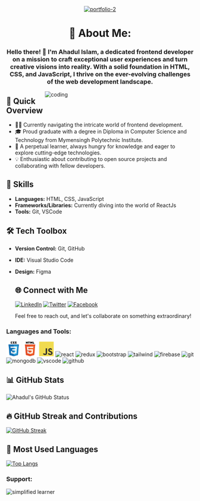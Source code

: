 <p align="center"><a href="https://ibb.co/x6zSZc0"><img  src="https://i.ibb.co/VTMW6hZ/portfolio-2.png" alt="portfolio-2" border="0"></a></p>
<h1 align="center">💫 About Me:</h1>
<h3 align="center">Hello there! 👋 I'm Ahadul Islam, a dedicated frontend developer on a mission to craft exceptional user experiences and turn creative visions into reality. With a solid foundation in HTML, CSS, and JavaScript, I thrive on the ever-evolving challenges of the web development landscape.</h3>

<img align="right" alt="coding" width="400" src="https://user-images.githubusercontent.com/55389276/140866485-8fb1c876-9a8f-4d6a-98dc-08c4981eaf70.gif">

## 🚀 Quick Overview
- 👨‍💻 Currently navigating the intricate world of frontend development.
- 🎓 Proud graduate with a degree in Diploma in Computer Science and Technology from Mymensingh Polytechnic Institute.
- 🌱 A perpetual learner, always hungry for knowledge and eager to explore cutting-edge technologies.
- 💡 Enthusiastic about contributing to open source projects and collaborating with fellow developers.

## 🔧 Skills

- **Languages:** HTML, CSS, JavaScript
- **Frameworks/Libraries:** Currently diving into the world of ReactJs
- **Tools:** Git, VSCode

## 🛠️ Tech Toolbox

- **Version Control:** Git, GitHub
- **IDE:** Visual Studio Code
- **Design:** Figma

  <!-- Social Media Icons -->
  ## 🌐 Connect with Me

  [![LinkedIn](https://img.shields.io/badge/LinkedIn-blue?style=for-the-badge&logo=linkedin&logoColor=white)](https://www.linkedin.com/in/ahadaulislam/)
  [![Twitter](https://img.shields.io/badge/Twitter-blue?style=for-the-badge&logo=twitter&logoColor=white)](https://twitter.com/itsahadul99)
  [![Facebook](https://img.shields.io/badge/Facebook-blue?style=for-the-badge&logo=facebook&logoColor=white)](https://www.facebook.com/profile.php?id=100079312759357)

  Feel free to reach out, and let's collaborate on something extraordinary!
<h3 align="left">Languages and Tools:</h3>
<p align="left">
<img src="https://raw.githubusercontent.com/devicons/devicon/master/icons/css3/css3-original-wordmark.svg" alt="css3" width="40" height="40"/> 
<img  src="https://raw.githubusercontent.com/devicons/devicon/master/icons/html5/html5-original-wordmark.svg" alt="html5" width="40" height="40"/>
<img src="https://raw.githubusercontent.com/devicons/devicon/master/icons/javascript/javascript-original.svg" alt="javascript" width="40" height="40"/> 
<img alt="react" src="https://cdn.jsdelivr.net/gh/devicons/devicon@latest/icons/react/react-original.svg" width="40" height="40" />
<img alt="redux" src="https://cdn.jsdelivr.net/gh/devicons/devicon@latest/icons/redux/redux-original.svg" width="40" height="40" />
 <img alt="bootstrap" src="https://cdn.jsdelivr.net/gh/devicons/devicon@latest/icons/bootstrap/bootstrap-original.svg" width="40" height="40" />
 <img alt="tailwind" src="https://cdn.jsdelivr.net/gh/devicons/devicon@latest/icons/tailwindcss/tailwindcss-original.svg"  width="40" height="40"/>
<img alt="firebase" src="https://cdn.jsdelivr.net/gh/devicons/devicon@latest/icons/firebase/firebase-original.svg"  width="40" height="40"/>
<img alt="git" src="https://cdn.jsdelivr.net/gh/devicons/devicon@latest/icons/git/git-original.svg"  width="40" height="40"/>
<img alt="mongodb" src="https://cdn.jsdelivr.net/gh/devicons/devicon@latest/icons/mongodb/mongodb-original.svg"  width="40" height="40"/>
<img alt="vscode" src="https://cdn.jsdelivr.net/gh/devicons/devicon@latest/icons/vscode/vscode-original.svg" width="40" height="40" />
<img alt="github" src="https://cdn.jsdelivr.net/gh/devicons/devicon@latest/icons/github/github-original.svg" width="40" height="40" />
</p>
<!-- GitHub Stats -->
<!-- Centered Container -->
<div align="left">

  <!-- GitHub Stats -->
  <h2>📊 GitHub Stats</h2>

  ![Ahadul's GitHub Status](https://github-readme-stats.vercel.app/api?username=itsahadul99&show_icons=true&theme=radical)

  <!-- Streak and Contributions -->
  <h2>🔥 GitHub Streak and Contributions</h2>

  [![GitHub Streak](http://github-readme-streak-stats.herokuapp.com?user=itsahadul99&theme=radical)](https://github.com/itsahadul99)


  <!-- Top Languages Used -->
  <h2>🚀 Most Used Languages</h2>

  [![Top Langs](https://github-readme-stats.vercel.app/api/top-langs/?username=itsahadul99&layout=compact)](https://github.com/itsahadul99)

</div>

<h3 align="left">Support:</h3>
<p><a href="https://www.buymeacoffee.com/simplified"> <img align="left" src="https://cdn.buymeacoffee.com/buttons/v2/default-yellow.png" height="50" width="210" alt="simplified learner" /></a></p><br><br>
